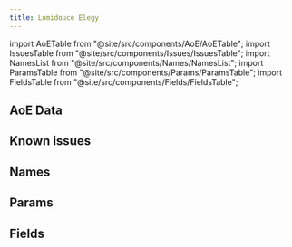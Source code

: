 ```yaml
---
title: Lumidouce Elegy
---
```


import AoETable from "@site/src/components/AoE/AoETable";
import IssuesTable from "@site/src/components/Issues/IssuesTable";
import NamesList from "@site/src/components/Names/NamesList";
import ParamsTable from "@site/src/components/Params/ParamsTable";
import FieldsTable from "@site/src/components/Fields/FieldsTable";

## AoE Data

<AoETable item_key="lumidouceelegy" data_src="weapon" />

## Known issues

<IssuesTable item_key="lumidouceelegy" data_src="weapon" />

## Names

<NamesList item_key="lumidouceelegy" data_src="weapon" />

## Params

<ParamsTable item_key="lumidouceelegy" data_src="weapon" />

## Fields

<FieldsTable item_key="lumidouceelegy" data_src="weapon" />
